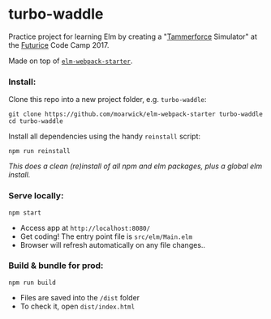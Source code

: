 turbo-waddle
============

Practice project for learning Elm by creating a "[Tammerforce](https://tammerforce.com) Simulator" at the [Futurice](https://futurice.com) Code Camp 2017.

Made on top of [`elm-webpack-starter`](https://github.com/moarwick/elm-webpack-starter).


### Install:
Clone this repo into a new project folder, e.g. `turbo-waddle`:
```
git clone https://github.com/moarwick/elm-webpack-starter turbo-waddle
cd turbo-waddle
```

Install all dependencies using the handy `reinstall` script:
```
npm run reinstall
```

*This does a clean (re)install of all npm and elm packages, plus a global elm install.*


### Serve locally:
```
npm start
```
* Access app at `http://localhost:8080/`
* Get coding! The entry point file is `src/elm/Main.elm`
* Browser will refresh automatically on any file changes..


### Build & bundle for prod:
```
npm run build
```

* Files are saved into the `/dist` folder
* To check it, open `dist/index.html`
